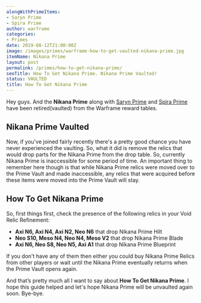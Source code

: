 ```yaml
---
alongWithPrimeItems:
- Saryn Prime
- Spira Prime
author: warframe
categories:
- Primes
date: 2019-08-12T21:00:00Z
image: /images/primes/warframe-how-to-get-vaulted-nikana-prime.jpg
itemName: Nikana Prime
layout: post
permalink: /primes/how-to-get-nikana-prime/
seoTitle: How To Get Nikana Prime. Nikana Prime Vaulted!
status: VAULTED
title: How To Get Nikana Prime
---
```

<p>Hey guys. And the <strong>Nikana Prime</strong> along with <a href="/primes/how-to-get-saryn-prime/" title="How To Get Saryn Prime">Saryn Prime</a> and <a href="/primes/how-to-get-spira-prime/" title="How To Get Spira Prime">Spira Prime</a> have been retired(vaulted) from the Warframe reward tables.</p><!--more--> <h2>Nikana Prime Vaulted</h2> <p>Now, if you've joined fairly recently there's a pretty good chance you have never experienced the vaulting. So, what it did is remove the relics that would drop parts for the Nikana Prime from the drop table. So, currently Nikana Prime is inaccessible for some period of time. An important thing to remember here though is that while Nikana Prime relics were moved over to the Prime Vault and made inaccessible, any relics that were acquired before these items were moved into the Prime Vault will stay.</p> <h2>How To Get Nikana Prime</h2> <p>So, first things first, check the presence of the following relics in your Void Relic Refinement:</p> <ul>  <li> <b>Axi N6, Axi N4, Axi N2, Neo N6</b> that drop Nikana Prime Hilt </li>  <li> <b>Neo S10, Meso N4, Neo N4, Meso V2</b> that drop Nikana Prime Blade </li>  <li> <b>Axi N6, Neo S8, Neo N5, Axi A1</b> that drop Nikana Prime Blueprint </li>  </ul> <p>If you don't have any of them then either you could buy Nikana Prime Relics from other players or wait until the Nikana Prime eventually returns when the Prime Vault opens again.</p> <p>And that’s pretty much all I want to say about <strong>How To Get Nikana Prime</strong>. I hope this guide helped and let's hope Nikana Prime will be unvaulted again soon. Bye-bye.</p>